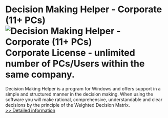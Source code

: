 # Decision Making Helper - Corporate (11+ PCs)<br />![Decision Making Helper - Corporate (11+ PCs)](https://mycommerce.akamaized.net/api/pimages/P300551758/BIG/300551758.JPG)<br />Corporate License - unlimited number of PCs/Users within the same company.

Decision Making Helper is a program for Windows and offers support in a simple and structured manner in the decision making. When using the software you will make rational, comprehensive, understandable and clear decisions by the principle of the Weighted Decision Matrix.<br />[>> Detailed information](https://secure.shareit.com/shareit/product.html?productid=300551758&affiliateid=200057808)